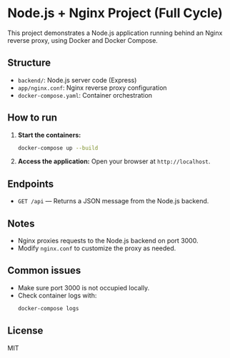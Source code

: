 # Node.js + Nginx Project (Full Cycle)

This project demonstrates a Node.js application running behind an Nginx reverse proxy, using Docker and Docker Compose.

## Structure

- `backend/`: Node.js server code (Express)
- `app/nginx.conf`: Nginx reverse proxy configuration
- `docker-compose.yaml`: Container orchestration

## How to run

1. **Start the containers:**
   ```bash
   docker-compose up --build
   ```
2. **Access the application:**
   Open your browser at `http://localhost`.

## Endpoints

- `GET /api` — Returns a JSON message from the Node.js backend.

## Notes

- Nginx proxies requests to the Node.js backend on port 3000.
- Modify `nginx.conf` to customize the proxy as needed.

## Common issues

- Make sure port 3000 is not occupied locally.
- Check container logs with:
  ```bash
  docker-compose logs
  ```

## License

MIT
